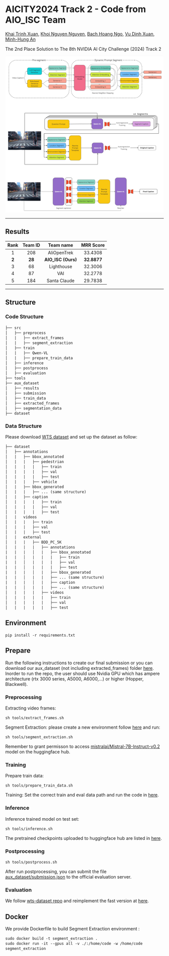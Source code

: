 # AICITY2024 Track 2 - Code from AIO_ISC Team
[Khai Trinh Xuan](https://github.com/trinhxuankhai), [Khoi Nguyen Nguyen](https://github.com/nguyen-brat), [Bach Hoang Ngo](https://github.com/BachNgoH), [Vu Dinh Xuan](https://github.com/dxv2k), [Minh-Hung An](https://github.com/anminhhung)

The 2nd Place Solution to The 8th NVIDIA AI City Challenge (2024) Track 2
<p align="center">
    <img src="figures/main_figure.jpg"/>
</p>

---
## Results

| **Rank**            |       **Team ID**       |         **Team name**          |             **MRR Score**              |
|:--------------------:|:-----------------------------:|:----------------------------:|:---------------------------------:|
| 1 |   208   |   AliOpenTrek   |   33.4308    |
| **2** |   **28**  | **AIO_ISC (Ours)** |   **32.8877**   |
| 3 |   68  |      Lighthouse       |   32.3006    |
| 4 |   87 |    VAI     |   32.2778    |
| 5 |   184  |    Santa Claude	    |   29.7838    |

---

## Structure
### Code Structure
```
├── src
│   ├── preprocess
│   |   ├── extract_frames
│   |   ├── segment_extraction
│   ├── train
│   |   ├── Qwen-VL
│   |   ├── prepare_train_data
│   ├── inference
│   ├── postprocess
│   ├── evaluation
├── tools
├── aux_dataset
│   ├── results
│   ├── submission
│   ├── train_data
│   ├── extracted_frames
│   ├── segmentation_data
├── dataset
```

### Data Structure
Please download [WTS dataset](https://github.com/woven-visionai/wts-dataset) and set up the dataset as follow:
```
├── dataset
│   ├── annotations
│   |   ├── bbox_annotated
│   |   |   ├── pedestrian
│   |   |   |   ├── train
│   |   |   |   ├── val
│   |   |   |   ├── test
│   |   |   ├── vehicle
│   |   ├── bbox_generated
│   |   |   ├── ... (same structure)
│   |   ├── caption
│   |   |   |   ├── train
│   |   |   |   ├── val
│   |   |   |   ├── test
│   |   videos
│   |   |   ├── train
│   |   |   ├── val
│   |   |   ├── test
│   |   external
│   |   |   ├── BDD_PC_5K
│   |   |   |   ├── annotations
|   |   |   │   |   ├── bbox_annotated
|   |   │   |   |   |   ├── train
|   |   │   |   |   |   ├── val
|   |   │   |   |   |   ├── test
|   |   |   │   |   ├── bbox_generated
|   |   │   |   |   ├── ... (same structure)
|   |   |   │   |   ├── caption
|   |   │   |   |   ├── ... (same structure)
│   |   |   |   ├── videos
│   |   |   |   |   ├── train
│   |   |   |   |   ├── val
│   |   |   |   |   ├── test
```

## Environment
```
pip install -r requirements.txt
```

## Prepare
Run the following instructions to create our final submission or you can download our aux_dataset (not including extracted_frames) folder [here](https://drive.google.com/file/d/1o5E1c8ePIW6HtMcVy72PQmrU3z1Mzffb/view?usp=sharing). 
Inorder to run the repo, the user should use Nvidia GPU which has ampere architecture (rtx 3000 series, A5000, A6000,...) or higher (Hopper, Blackwell).
### Preprocessing
Extracting video frames:
```
sh tools/extract_frames.sh
```

Segment Extraction: please create a new environment follow [here](src/preprocess/segment_extraction/README.md) and run:
```
sh tools/segment_extraction.sh
```
Remember to grant permisson to access [mistralai/Mistral-7B-Instruct-v0.2](https://huggingface.co/mistralai/Mistral-7B-Instruct-v0.2) model on the huggingface hub.

### Training
Prepare train data:
```
sh tools/prepare_train_data.sh
```

Training:
Set the correct train and eval data path and run the code in [here](src/train/Qwen-VL/finetune/finetune_lora_single_gpu.sh).

### Inference
Inference trained model on test set:
```
sh tools/inference.sh
```
The pretrained checkpoints uploaded to huggingface hub are listed in [here](src/inference/ckpt.json). 

### Postprocessing
```
sh tools/postprocess.sh
```
After run postprocessing, you can submit the file [aux_dataset/submission.json](aux_dataset/submission.json) to the official evaluation server.

### Evaluation
We follow [wts-dataset repo](https://github.com/woven-visionai/wts-dataset) and reimplement the fast version at [here](src/evaluation/metrics.py).

## Docker
We provide Dockerfile to build Segment Extraction environment :
```
sudo docker build -t segment_extraction .
sudo docker run -it --gpus all -v ./:/home/code -w /home/code segment_extraction
```
